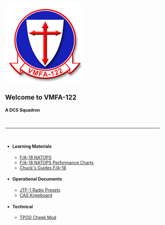 ![Logo](https://github.com/VMFA122DCS/LandingPage/blob/master/bin/img/122LogoSmall.png)
<H2>Welcome to VMFA-122</H2><h4>A DCS Squadron</H4><BR><HR><BR>

- #### Learning Materials
  - [F/A-18 NATOPS](https://github.com/VMFA122DCS/LandingPage/blob/master/bin/docs/Official/F18-ABCD%20NATOPS.pdf)
  - [F/A-18 NATOPS Performance Charts](https://github.com/VMFA122DCS/LandingPage/blob/master/bin/docs/Official/FA-18%20NATOPS%20Performance%20Charts.pdf)
  - [Chuck's Guides F/A-18](https://www.mudspike.com/wp-content/uploads/guides/DCS%20FA-18C%20Hornet%20Guide.pdf)
- #### Operational Documents
  - [JTF-1 Radio Presets](https://drive.google.com/file/d/1fdZqZ1MGJXSQhE3Ocy95JWWn3k3AcAuI/view)
  - [CAS Kneeboard](https://github.com/VMFA122DCS/LandingPage/blob/master/bin/docs/Internal/Kneeboards/Crusader_CAS_Reference.png)
- #### Technical
  - [TPOD Cheek Mod](https://github.com/VMFA122DCS/LandingPage/blob/master/bin/tech/TPOD_Cheek_Overide.zip)











